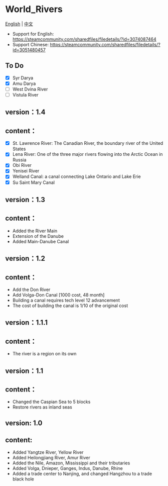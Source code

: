 ﻿# World_Rivers

[English](./README_EN.md) | [中文](./README.md)

- Support for English: https://steamcommunity.com/sharedfiles/filedetails/?id=3074087464
- Support Chinese: https://steamcommunity.com/sharedfiles/filedetails/?id=3051480457

## To Do
- [x] Syr Darya
- [x] Amu Darya
- [ ] West Dvina River
- [ ] Vistula River
## version：1.4
## content：
- [x] St. Lawrence River: The Canadian River, the boundary river of the United States
- [x] Lena River: One of the three major rivers flowing into the Arctic Ocean in Russia
- [x] Obi River
- [x] Yenisei River
- [x] Welland Canal: a canal connecting Lake Ontario and Lake Erie
- [x] Su Saint Mary Canal

## version：1.3
## content：
- Added the River Main
- Extension of the Danube
- Added Main-Danube Canal

## version：1.2
## content：
- Add the Don River
- Add Volga-Don Canal [1000 cost, 48 month]
- Building a canal requires tech level 12 advancement
- The cost of building the canal is 1/10 of the original cost

## version：1.1.1
## content：
- The river is a region on its own


## version：1.1
## content：
- Changed the Caspian Sea to 5 blocks
- Restore rivers as inland seas

## version: 1.0
## content:
- Added Yangtze River, Yellow River
- Added Heilongjiang River, Amur River
- Added the Nile, Amazon, Mississippi and their tributaries
- Added Volga, Dnieper, Ganges, Indus, Danube, Rhine
- Added a trade center to Nanjing, and changed Hangzhou to a trade black hole
